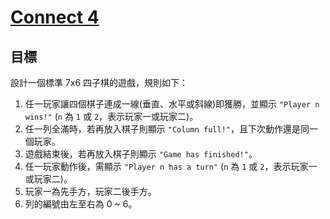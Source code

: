 # [Connect 4](https://www.codewars.com/kata/connect-4/)

## 目標

設計一個標準 7x6 四子棋的遊戲，規則如下：

1. 任一玩家讓四個棋子連成一線(垂直、水平或斜線)即獲勝，並顯示 `"Player n wins!"` (`n` 為 `1` 或 `2`，表示玩家一或玩家二)。
2. 任一列全滿時，若再放入棋子則顯示 `"Column full!"`，且下次動作還是同一個玩家。
3. 遊戲結束後，若再放入棋子則顯示 `"Game has finished!"`。
4. 任一玩家動作後，需顯示 `"Player n has a turn"` (`n` 為 `1` 或 `2`，表示玩家一或玩家二)。
5. 玩家一為先手方，玩家二後手方。
6. 列的編號由左至右為 0 ~ 6。
